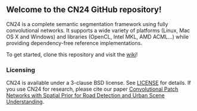 ## Welcome to the CN24 GitHub repository!

CN24 is a complete semantic segmentation framework using fully convolutional networks. It supports a wide variety of
platforms (Linux, Mac OS X and Windows) and libraries (OpenCL, Intel MKL, AMD ACML...) while providing dependency-free
reference implementations.

To get started, clone this repository and visit the [wiki](https://github.com/cvjena/cn24/wiki)!

### Licensing
CN24 is available under a 3-clause BSD license. See [LICENSE](LICENSE) for details.
If you use CN24 for research, please cite our paper
[Convolutional Patch Networks with Spatial Prior for Road Detection and
Urban Scene Understanding](http://hera.inf-cv.uni-jena.de:6680/pdf/Brust15:CPN.pdf).
